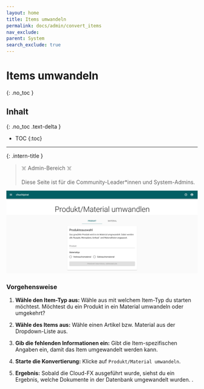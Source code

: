 ```yaml
---
layout: home
title: Items umwandeln
permalink: docs/admin/convert_items
nav_exclude: 
parent: System
search_exclude: true
---
```


# Items umwandeln

{: .no_toc }

## Inhalt
{: .no_toc .text-delta }

- TOC
{:toc}

---

{: .intern-title }

> ☠️ Admin-Bereich ☠️
>
>Diese Seite ist für die Community-Leader\*innen und System-Admins.

![Items umwandeln](https://github.com/chuchipirat/chuchipirat.github.io/blob/main/docs/admin/_images/convert_items.png?raw=true)

### Vorgehensweise

1. **Wähle den Item-Typ aus:** Wähle aus mit welchem Item-Typ du starten möchtest. Möchtest du ein Produkt in ein Material umwandeln oder umgekehrt?
   
2. **Wähle des Items aus:** Wähle einen Artikel bzw. Material aus der Dropdown-Liste aus. 
    
2. **Gib die fehlenden Informationen ein:** Gibt die Item-spezifischen Angaben ein, damit das Item umgewandelt werden kann.
    
3. **Starte die Konvertierung:** Klicke auf  `Produkt/Material umwandeln`.
    
4. **Ergebnis:** Sobald die Cloud-FX ausgeführt wurde, siehst du ein Ergebnis, welche Dokumente in der Datenbank umgewandelt wurden. .